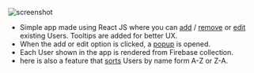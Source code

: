 ![screenshot](http://i.imgur.com/M1WKzjK.png)

- Simple app made using React JS where you can [add](http://i.imgur.com/7WfCWZ6.png) / [remove](http://i.imgur.com/GwYjSsA.png) or [edit](http://i.imgur.com/8bLyiIM.png) existing Users. Tooltips are added for better UX.
- When the add or edit option is clicked, a [popup](http://i.imgur.com/1CLeLFG.png) is opened.
- Each User shown in the app is rendered from Firebase collection.
- here is also a feature that [sorts](http://i.imgur.com/IBah4zD.png) Users by name form A-Z or Z-A.


